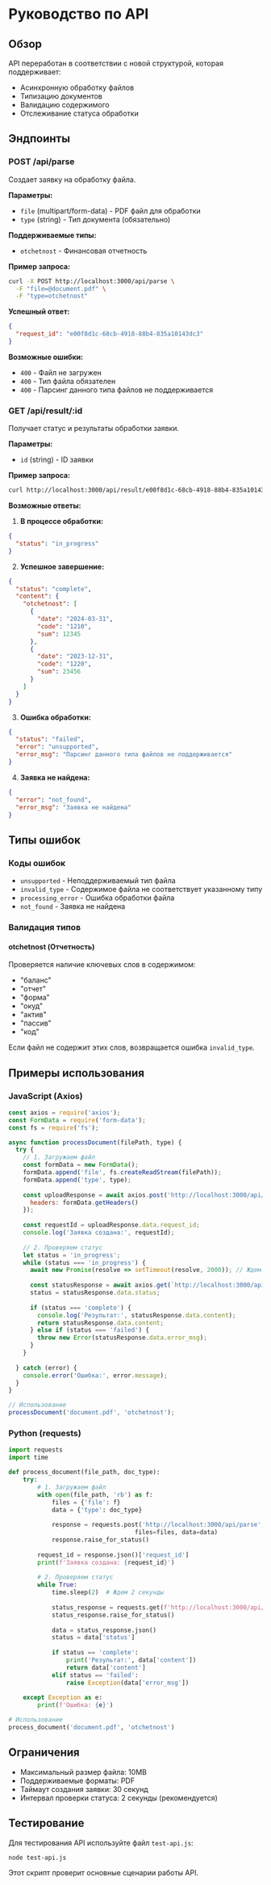 # Руководство по API

## Обзор

API переработан в соответствии с новой структурой, которая поддерживает:
- Асинхронную обработку файлов
- Типизацию документов
- Валидацию содержимого
- Отслеживание статуса обработки

## Эндпоинты

### POST /api/parse

Создает заявку на обработку файла.

**Параметры:**
- `file` (multipart/form-data) - PDF файл для обработки
- `type` (string) - Тип документа (обязательно)

**Поддерживаемые типы:**
- `otchetnost` - Финансовая отчетность

**Пример запроса:**
```bash
curl -X POST http://localhost:3000/api/parse \
  -F "file=@document.pdf" \
  -F "type=otchetnost"
```

**Успешный ответ:**
```json
{
  "request_id": "e00f8d1c-68cb-4918-88b4-835a10143dc3"
}
```

**Возможные ошибки:**
- `400` - Файл не загружен
- `400` - Тип файла обязателен
- `400` - Парсинг данного типа файлов не поддерживается

### GET /api/result/:id

Получает статус и результаты обработки заявки.

**Параметры:**
- `id` (string) - ID заявки

**Пример запроса:**
```bash
curl http://localhost:3000/api/result/e00f8d1c-68cb-4918-88b4-835a10143dc3
```

**Возможные ответы:**

1. **В процессе обработки:**
```json
{
  "status": "in_progress"
}
```

2. **Успешное завершение:**
```json
{
  "status": "complete",
  "content": {
    "otchetnost": [
      {
        "date": "2024-03-31",
        "code": "1210",
        "sum": 12345
      },
      {
        "date": "2023-12-31",
        "code": "1220",
        "sum": 23456
      }
    ]
  }
}
```

3. **Ошибка обработки:**
```json
{
  "status": "failed",
  "error": "unsupported",
  "error_msg": "Парсинг данного типа файлов не поддерживается"
}
```

4. **Заявка не найдена:**
```json
{
  "error": "not_found",
  "error_msg": "Заявка не найдена"
}
```

## Типы ошибок

### Коды ошибок

- `unsupported` - Неподдерживаемый тип файла
- `invalid_type` - Содержимое файла не соответствует указанному типу
- `processing_error` - Ошибка обработки файла
- `not_found` - Заявка не найдена

### Валидация типов

#### otchetnost (Отчетность)

Проверяется наличие ключевых слов в содержимом:
- "баланс"
- "отчет"
- "форма"
- "окуд"
- "актив"
- "пассив"
- "код"

Если файл не содержит этих слов, возвращается ошибка `invalid_type`.

## Примеры использования

### JavaScript (Axios)

```javascript
const axios = require('axios');
const FormData = require('form-data');
const fs = require('fs');

async function processDocument(filePath, type) {
  try {
    // 1. Загружаем файл
    const formData = new FormData();
    formData.append('file', fs.createReadStream(filePath));
    formData.append('type', type);
    
    const uploadResponse = await axios.post('http://localhost:3000/api/parse', formData, {
      headers: formData.getHeaders()
    });
    
    const requestId = uploadResponse.data.request_id;
    console.log('Заявка создана:', requestId);
    
    // 2. Проверяем статус
    let status = 'in_progress';
    while (status === 'in_progress') {
      await new Promise(resolve => setTimeout(resolve, 2000)); // Ждем 2 секунды
      
      const statusResponse = await axios.get(`http://localhost:3000/api/result/${requestId}`);
      status = statusResponse.data.status;
      
      if (status === 'complete') {
        console.log('Результат:', statusResponse.data.content);
        return statusResponse.data.content;
      } else if (status === 'failed') {
        throw new Error(statusResponse.data.error_msg);
      }
    }
    
  } catch (error) {
    console.error('Ошибка:', error.message);
  }
}

// Использование
processDocument('document.pdf', 'otchetnost');
```

### Python (requests)

```python
import requests
import time

def process_document(file_path, doc_type):
    try:
        # 1. Загружаем файл
        with open(file_path, 'rb') as f:
            files = {'file': f}
            data = {'type': doc_type}
            
            response = requests.post('http://localhost:3000/api/parse', 
                                   files=files, data=data)
            response.raise_for_status()
            
        request_id = response.json()['request_id']
        print(f'Заявка создана: {request_id}')
        
        # 2. Проверяем статус
        while True:
            time.sleep(2)  # Ждем 2 секунды
            
            status_response = requests.get(f'http://localhost:3000/api/result/{request_id}')
            status_response.raise_for_status()
            
            data = status_response.json()
            status = data['status']
            
            if status == 'complete':
                print('Результат:', data['content'])
                return data['content']
            elif status == 'failed':
                raise Exception(data['error_msg'])
                
    except Exception as e:
        print(f'Ошибка: {e}')

# Использование
process_document('document.pdf', 'otchetnost')
```

## Ограничения

- Максимальный размер файла: 10MB
- Поддерживаемые форматы: PDF
- Таймаут создания заявки: 30 секунд
- Интервал проверки статуса: 2 секунды (рекомендуется)

## Тестирование

Для тестирования API используйте файл `test-api.js`:

```bash
node test-api.js
```

Этот скрипт проверит основные сценарии работы API.
